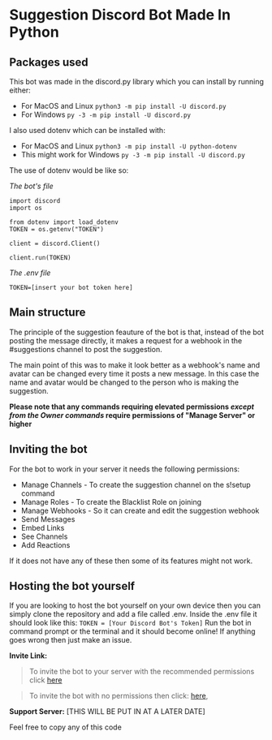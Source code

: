 # Suggestion Discord Bot Made In Python

## Packages used

This bot was made in the discord.py library which you can install by running either:
* For MacOS and Linux
```python3 -m pip install -U discord.py```
* For Windows
```py -3 -m pip install -U discord.py```

I also used dotenv which can be installed with:
* For MacOS and Linux
```python3 -m pip install -U python-dotenv```
* This might work for Windows
```py -3 -m pip install -U discord.py```

The use of dotenv would be like so:

*The bot's file*
```
import discord
import os

from dotenv import load_dotenv
TOKEN = os.getenv("TOKEN")

client = discord.Client()

client.run(TOKEN)
```

*The .env file*
```
TOKEN=[insert your bot token here]
```

## Main structure

The principle of the suggestion feauture of the bot is that, instead of the bot posting the message directly, it makes a request for a webhook in the #suggestions channel to post the suggestion.

The main point of this was to make it look better as a webhook's name and avatar can be changed every time it posts a new message. In this case the name and avatar would be changed to the person who is making the suggestion.

**Please note that any commands requiring elevated permissions *except from the Owner commands* require permissions of "Manage Server" or higher**

## Inviting the bot

For the bot to work in your server it needs the following permissions:
* Manage Channels - To create the suggestion channel on the s!setup command
* Manage Roles - To create the Blacklist Role on joining
* Manage Webhooks - So it can create and edit the suggestion webhook
* Send Messages
* Embed Links
* See Channels
* Add Reactions

If it does not have any of these then some of its features might not work.

## Hosting the bot yourself

If you are looking to host the bot yourself on your own device then you can simply clone the repository and add a file called .env. Inside the .env file it should look like this:
```TOKEN = [Your Discord Bot's Token]```
Run the bot in command prompt or the terminal and it should become online!
If anything goes wrong then just make an issue.

**Invite Link:** 

> To invite the bot to your server with the recommended permissions click [here](https://discord.com/api/oauth2/authorize?client_id=743435729085923379&permissions=805694544&scope=bot)

> To invite the bot with no permissions then click: [here](https://discord.com/api/oauth2/authorize?client_id=743435729085923379&permissions=0&scope=bot),

**Support Server:** [THIS WILL BE PUT IN AT A LATER DATE]

Feel free to copy any of this code
